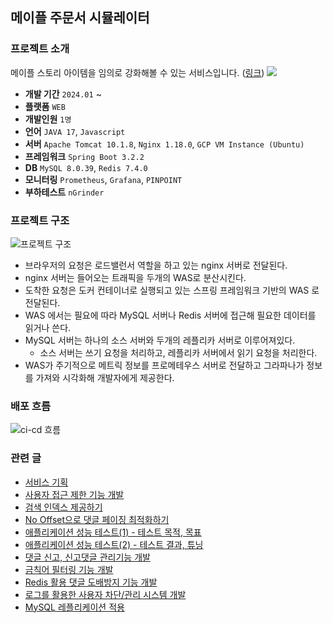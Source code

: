 ## 메이플 주문서 시뮬레이터

### 프로젝트 소개

메이플 스토리 아이템을 임의로 강화해볼 수 있는 서비스입니다. ([링크](https://gongnomok.site/))
<img src="./img/gongnomok.gif">

- **개발 기간** `2024.01` ~ 
- **플랫폼** `WEB`
- **개발인원** `1명`
- **언어** `JAVA 17`, `Javascript`
- **서버** `Apache Tomcat 10.1.8`, `Nginx 1.18.0`, `GCP VM Instance (Ubuntu)`
- **프레임워크** `Spring Boot 3.2.2`
- **DB** `MySQL 8.0.39`, `Redis 7.4.0`
- **모니터링** `Prometheus`, `Grafana`, `PINPOINT`
- **부하테스트** `nGrinder`

### 프로젝트 구조
![프로젝트 구조](https://github.com/user-attachments/assets/26d292e0-b4e8-4ceb-9941-ac58e850ee8e)

- 브라우저의 요청은 로드밸런서 역할을 하고 있는 nginx 서버로 전달된다. 
- nginx 서버는 들어오는 트래픽을 두개의 WAS로 분산시킨다. 
- 도착한 요청은 도커 컨테이너로 실행되고 있는 스프링 프레임워크 기반의 WAS 로 전달된다.
- WAS 에서는 필요에 따라 MySQL 서버나 Redis 서버에 접근해 필요한 데이터를 읽거나 쓴다.
- MySQL 서버는 하나의 소스 서버와 두개의 레플리카 서버로 이루어져있다.
	- 소스 서버는 쓰기 요청을 처리하고, 레플리카 서버에서 읽기 요청을 처리한다.
- WAS가 주기적으로 메트릭 정보를 프로메테우스 서버로 전달하고 그라파나가 정보를 가져와 시각화해 개발자에게 제공한다.

### 배포 흐름
![ci-cd 흐름](https://github.com/user-attachments/assets/b6a370df-a674-4f29-bcba-e74f295c3ed3)


### 관련 글
- [서비스 기획](https://sapiensxxv.github.io/posts/%EB%A9%94%EC%9D%B4%ED%94%8C-%EC%A3%BC%EB%AC%B8%EC%84%9C-%EC%8B%9C%EB%AE%AC%EB%A0%88%EC%9D%B4%ED%84%B0-%EA%B0%9C%EB%B0%9C%EA%B8%B0/)
- [사용자 접근 제한 기능 개발](https://sapiensxxv.github.io/posts/%EC%82%AC%EC%9A%A9%EC%9E%90-%EA%B6%8C%ED%95%9C-%EC%A0%9C%ED%95%9C%EA%B8%B0%EB%8A%A5-%EA%B0%9C%EB%B0%9C%ED%95%98%EA%B8%B0/)
- [검색 인덱스 제공하기](https://sapiensxxv.github.io/posts/%EC%95%84%EC%9D%B4%ED%85%9C-%EA%B2%80%EC%83%89-%EC%9D%B8%EB%8D%B1%EC%8A%A4-%EC%A0%9C%EA%B3%B5%ED%95%98%EA%B8%B0/)
- [No Offset으로 댓글 페이징 최적화하기](https://sapiensxxv.github.io/posts/No-Offset-%EC%BF%BC%EB%A6%AC%EB%A1%9C-%EB%8C%93%EA%B8%80-%ED%8E%98%EC%9D%B4%EC%A7%95-%EC%B5%9C%EC%A0%81%ED%99%94-%ED%95%98%EA%B8%B0/)
- [애플리케이션 성능 테스트(1) - 테스트 목적, 목표](https://sapiensxxv.github.io/posts/%EC%95%A0%ED%94%8C%EB%A6%AC%EC%BC%80%EC%9D%B4%EC%85%98-%EC%84%B1%EB%8A%A5-%ED%85%8C%EC%8A%A4%ED%8A%B8-(1)/)
- [애플리케이션 성능 테스트(2) - 테스트 결과, 튜닝](https://sapiensxxv.github.io/posts/%EC%95%A0%ED%94%8C%EB%A6%AC%EC%BC%80%EC%9D%B4%EC%85%98-%EC%84%B1%EB%8A%A5-%ED%85%8C%EC%8A%A4%ED%8A%B8-(2)/)
- [댓글 신고, 신고댓글 관리기능 개발](https://sapiensxxv.github.io/posts/%EB%8C%93%EA%B8%80%EA%B4%80%EB%A6%AC-%EA%B8%B0%EB%8A%A5-%EC%97%85%EB%8D%B0%EC%9D%B4%ED%8A%B8/)
- [금칙어 필터링 기능 개발](https://sapiensxxv.github.io/posts/%EA%B8%88%EC%B9%99%EC%96%B4-%ED%95%84%ED%84%B0%EB%A7%81-%EA%B0%9C%EB%B0%9C/)
- [Redis 활용 댓글 도배방지 기능 개발](https://sapiensxxv.github.io/posts/Redis%EB%A5%BC-%EC%82%AC%EC%9A%A9%ED%95%9C-%EC%84%B1%EB%8A%A5%EA%B0%9C%EC%84%A0/)
- [로그를 활용한 사용자 차단/관리 시스템 개발](https://sapiensxxv.github.io/posts/%EB%A1%9C%EA%B7%B8-%EA%B4%80%EB%A6%AC-%EC%8B%9C%EC%8A%A4%ED%85%9C%EA%B0%9C%EB%B0%9C-%EB%8D%B0%EC%9D%B4%ED%84%B0%EB%B2%A0%EC%9D%B4%EC%8A%A4-%EC%A0%80%EC%9E%A5%EB%B6%80%ED%84%B0-%ED%99%94%EB%A9%B4-%EC%B6%9C%EB%A0%A5%EA%B9%8C%EC%A7%80/)
- [MySQL 레플리케이션 적용](https://sapiensxxv.github.io/posts/MySQL-%EB%A0%88%ED%94%8C%EB%A6%AC%EC%B9%B4-%EC%84%9C%EB%B2%84-%EA%B5%AC%EC%B6%95%ED%95%98%EA%B3%A0-%EC%8A%A4%ED%94%84%EB%A7%81-%EB%B6%80%ED%8A%B8%EC%97%90-%EC%A0%81%EC%9A%A9%ED%95%98%EA%B8%B0/)